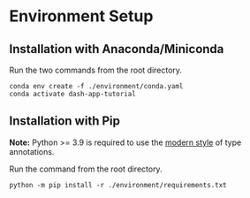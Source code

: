 # Environment Setup

## Installation with Anaconda/Miniconda

Run the two commands from the root directory.

```shell
conda env create -f ./environment/conda.yaml
conda activate dash-app-tutorial
```

## Installation with Pip

**Note:** Python >= 3.9 is required to use the [modern style](https://peps.python.org/pep-0585/) of type annotations.

Run the command from the root directory.

```shell
python -m pip install -r ./environment/requirements.txt
```
